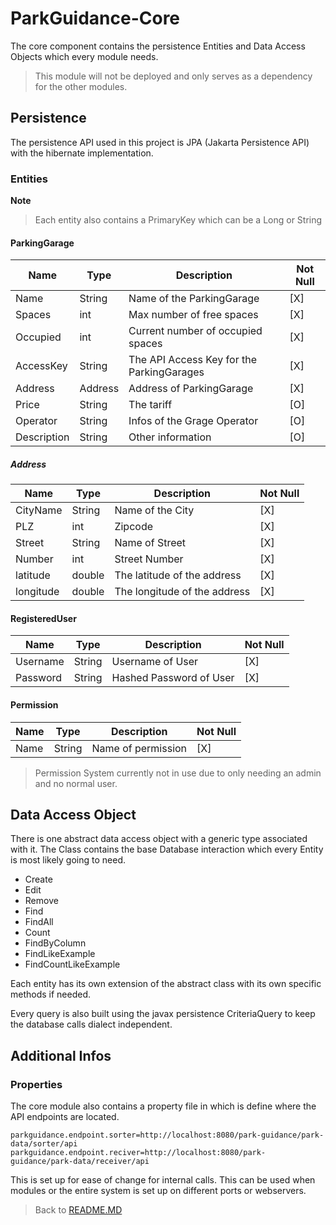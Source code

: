 # ParkGuidance-Core

The core component contains the persistence Entities and Data Access Objects which every module needs.
>This module will not be deployed and only serves as a dependency for the other modules.

## Persistence

The persistence API used in this project is JPA (Jakarta Persistence API) with the hibernate implementation.


### Entities
**Note**
> Each entity also contains a PrimaryKey which can be a Long or String
#### ParkingGarage

  Name | Type | Description | Not Null
-------|------|------------ | -----------
Name        | String    | Name of the ParkingGarage                 | [X]
Spaces      | int       | Max number of free spaces                 | [X]
Occupied    | int       | Current number of occupied spaces         | [X]
AccessKey   | String    | The API Access Key for the ParkingGarages | [X]
Address     | Address   | Address of ParkingGarage                  | [X]
Price       | String    | The tariff                                | [O]
Operator    | String    | Infos of the Grage Operator               | [O]
Description | String    | Other information                         | [O]

##### Address
  Name | Type | Description | Not Null
-------|------|------------ | -----------
CityName    | String    | Name of the City  | [X]
PLZ         | int       | Zipcode           | [X]
Street      | String    | Name of Street    | [X]
Number      | int       | Street Number     | [X]
latitude    | double    | The latitude of the address   | [X]
longitude   | double    | The longitude of the address  | [X]

#### RegisteredUser
  Name | Type | Description | Not Null
-------|------|------------ | -----------
Username    | String    | Username of User          | [X]
Password    | String    | Hashed Password of User   | [X]

#### Permission
  Name | Type | Description | Not Null
-------|------|------------ | -----------
Name   | String    | Name of permission   | [X]

> Permission System currently not in use due to only needing an admin and no normal user.
## Data Access Object

There is one abstract data access object with a generic type associated with it. 
The Class contains the base Database interaction which every Entity is most likely going to need.

- Create
- Edit
- Remove
- Find
- FindAll
- Count
- FindByColumn
- FindLikeExample
- FindCountLikeExample

Each entity has its own extension of the abstract class with its own specific methods if needed. 

Every query is also built using the javax persistence CriteriaQuery to keep the database calls dialect independent.

## Additional Infos

### Properties

The core module also contains a property file in which is define where the API endpoints are located. 

```properties
parkguidance.endpoint.sorter=http://localhost:8080/park-guidance/park-data/sorter/api
parkguidance.endpoint.reciver=http://localhost:8080/park-guidance/park-data/receiver/api
```

This is set up for ease of change for internal calls. This can be used when modules or the entire system is set up on different ports or webservers.

>Back to  [README.MD](../README.md)
